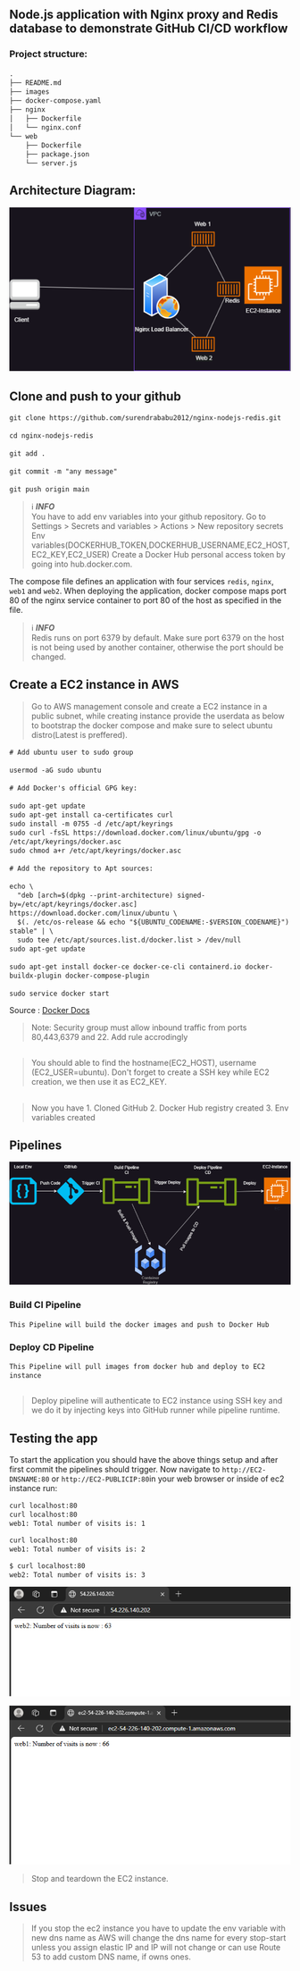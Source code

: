 ## Node.js application with Nginx proxy and Redis database to demonstrate GitHub CI/CD workflow

### Project structure:
```
.
├── README.md
├── images
├── docker-compose.yaml
├── nginx
│   ├── Dockerfile
│   └── nginx.conf
└── web
    ├── Dockerfile
    ├── package.json
    └── server.js

```
## Architecture Diagram:

![Architecture Diagram](./images/ARCH.png)

## Clone and push to your github
```
git clone https://github.com/surendrababu2012/nginx-nodejs-redis.git

cd nginx-nodejs-redis

git add .

git commit -m "any message"

git push origin main

```
> ℹ️ **_INFO_**  
> You have to add env variables into your github repository. Go to Settings > Secrets and variables > Actions > New repository secrets
> Env variables(DOCKERHUB_TOKEN,DOCKERHUB_USERNAME,EC2_HOST,EC2_KEY,EC2_USER)
> Create a Docker Hub personal access token by going into hub.docker.com.


The compose file defines an application with four services `redis`, `nginx`, `web1` and `web2`.
When deploying the application, docker compose maps port 80 of the nginx service container to port 80 of the host as specified in the file.


> ℹ️ **_INFO_**  
> Redis runs on port 6379 by default. Make sure port 6379 on the host is not being used by another container, otherwise the port should be changed.

## Create a EC2 instance in AWS

> Go to AWS management console and create a EC2 instance in a public subnet, while creating instance provide the userdata as below to bootstrap the docker compose and make sure to select ubuntu distro(Latest is preffered). 



```
# Add ubuntu user to sudo group

usermod -aG sudo ubuntu

# Add Docker's official GPG key:

sudo apt-get update
sudo apt-get install ca-certificates curl
sudo install -m 0755 -d /etc/apt/keyrings
sudo curl -fsSL https://download.docker.com/linux/ubuntu/gpg -o /etc/apt/keyrings/docker.asc
sudo chmod a+r /etc/apt/keyrings/docker.asc

# Add the repository to Apt sources:

echo \
  "deb [arch=$(dpkg --print-architecture) signed-by=/etc/apt/keyrings/docker.asc] https://download.docker.com/linux/ubuntu \
  $(. /etc/os-release && echo "${UBUNTU_CODENAME:-$VERSION_CODENAME}") stable" | \
  sudo tee /etc/apt/sources.list.d/docker.list > /dev/null
sudo apt-get update

sudo apt-get install docker-ce docker-ce-cli containerd.io docker-buildx-plugin docker-compose-plugin

sudo service docker start

```


Source : [Docker Docs](https://docs.docker.com/engine/install/ubuntu/#install-using-the-repository)

> Note: Security group must allow inbound traffic from ports 80,443,6379 and 22. Add rule accrodingly

## 

> You should able to find the hostname(EC2_HOST), username (EC2_USER=ubuntu). Don't forget to create a SSH key while EC2 creation, we then use it as EC2_KEY. 

##

> Now you have 1. Cloned GitHub 2. Docker Hub registry created 3. Env variables created


## Pipelines 


![Pipeline Diagram](./images/CI-CD-Flow.png)

### Build CI Pipeline
```
This Pipeline will build the docker images and push to Docker Hub

```
### Deploy CD Pipeline

```
This Pipeline will pull images from docker hub and deploy to EC2 instance
```

##

> Deploy pipeline will authenticate to EC2 instance using SSH key and we do it by injecting keys into GitHub runner while pipeline runtime.

## Testing the app

To start the application you should have the above things setup and after first commit the pipelines should trigger. Now navigate to `http://EC2-DNSNAME:80` or `http://EC2-PUBLICIP:80`in your web browser or inside of ec2 instance run:

```
curl localhost:80
curl localhost:80
web1: Total number of visits is: 1
```

```
curl localhost:80
web1: Total number of visits is: 2
```
```
$ curl localhost:80
web2: Total number of visits is: 3
```


![Test Image Web](./images/web2.png)

![Test Image Web](./images/web1.png)

> Stop and teardown the EC2 instance.

## Issues

>If you stop the ec2 instance you have to update the env variable with new dns name as AWS will change the dns name for every stop-start unless you assign elastic IP and IP will not change or can use Route 53 to add custom DNS name, if owns ones.







